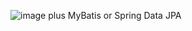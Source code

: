 ![image](https://user-images.githubusercontent.com/59721293/148034917-64ec1f7c-00b8-44ff-8ef9-608243a2f8a1.png)
plus MyBatis or Spring Data JPA
